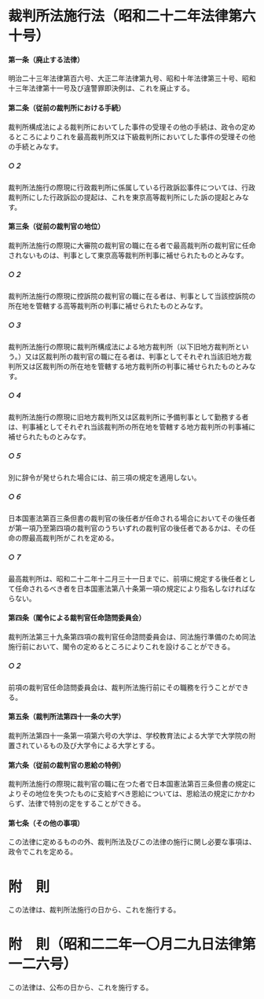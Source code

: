 # 裁判所法施行法（昭和二十二年法律第六十号）
#### 第一条（廃止する法律）
明治二十三年法律第百六号、大正二年法律第九号、昭和十年法律第三十号、昭和十三年法律第十一号及び違警罪即決例は、これを廃止する。
#### 第二条（従前の裁判所における手続）
裁判所構成法による裁判所においてした事件の受理その他の手続は、政令の定めるところによりこれを最高裁判所又は下級裁判所においてした事件の受理その他の手続とみなす。
##### ○２
裁判所法施行の際現に行政裁判所に係属している行政訴訟事件については、行政裁判所にした行政訴訟の提起は、これを東京高等裁判所にした訴の提起とみなす。
#### 第三条（従前の裁判官の地位）
裁判所法施行の際現に大審院の裁判官の職に在る者で最高裁判所の裁判官に任命されないものは、判事として東京高等裁判所判事に補せられたものとみなす。
##### ○２
裁判所法施行の際現に控訴院の裁判官の職に在る者は、判事として当該控訴院の所在地を管轄する高等裁判所の判事に補せられたものとみなす。
##### ○３
裁判所法施行の際現に裁判所構成法による地方裁判所（以下旧地方裁判所という。）又は区裁判所の裁判官の職に在る者は、判事としてそれぞれ当該旧地方裁判所又は区裁判所の所在地を管轄する地方裁判所の判事に補せられたものとみなす。
##### ○４
裁判所法施行の際現に旧地方裁判所又は区裁判所に予備判事として勤務する者は、判事補としてそれぞれ当該裁判所の所在地を管轄する地方裁判所の判事補に補せられたものとみなす。
##### ○５
別に辞令が発せられた場合には、前三項の規定を適用しない。
##### ○６
日本国憲法第百三条但書の裁判官の後任者が任命される場合においてその後任者が第一項乃至第四項の裁判官のうちいずれの裁判官の後任者であるかは、その任命の際最高裁判所がこれを定める。
##### ○７
最高裁判所は、昭和二十二年十二月三十一日までに、前項に規定する後任者として任命されるべき者を日本国憲法第八十条第一項の規定により指名しなければならない。
#### 第四条（閣令による裁判官任命諮問委員会）
裁判所法第三十九条第四項の裁判官任命諮問委員会は、同法施行準備のため同法施行前において、閣令の定めるところによりこれを設けることができる。
##### ○２
前項の裁判官任命諮問委員会は、裁判所法施行前にその職務を行うことができる。
#### 第五条（裁判所法第四十一条の大学）
裁判所法第四十一条第一項第六号の大学は、学校教育法による大学で大学院の附置されているもの及び大学令による大学とする。
#### 第六条（従前の裁判官の恩給の特例）
裁判所法施行の際現に裁判官の職に在つた者で日本国憲法第百三条但書の規定によりその地位を失つたものに支給すべき恩給については、恩給法の規定にかかわらず、法律で特別の定をすることができる。
#### 第七条（その他の事項）
この法律に定めるものの外、裁判所法及びこの法律の施行に関し必要な事項は、政令でこれを定める。
# 附　則
この法律は、裁判所法施行の日から、これを施行する。
# 附　則（昭和二二年一〇月二九日法律第一二六号）
この法律は、公布の日から、これを施行する。
